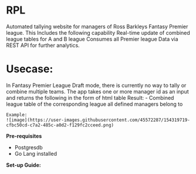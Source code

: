 # RPL
Automated tallying website for managers of Ross Barkleys Fantasy Premier league. This Includes the following capability  Real-time update of combined league tables for A and B league Consumes all Premier league Data via REST API for further analytics. 

#  Usecase: 
  In Fantasy Premier League Draft mode, there is currently no way to tally or combine multiple teams. The app takes one or more manager id as an input and returns the following in the form of html table
  Result: 
    - Combined league table of the corresponding league all defined managers belong to
    
    Example:
    ![image](https://user-images.githubusercontent.com/45572287/154319719-cfbc50cd-c7a2-485c-a0d2-f129fc2cceed.png)

   

**Pre-requisites**
- Postgresdb
- Go Lang installed

**Set-up Guide:**
